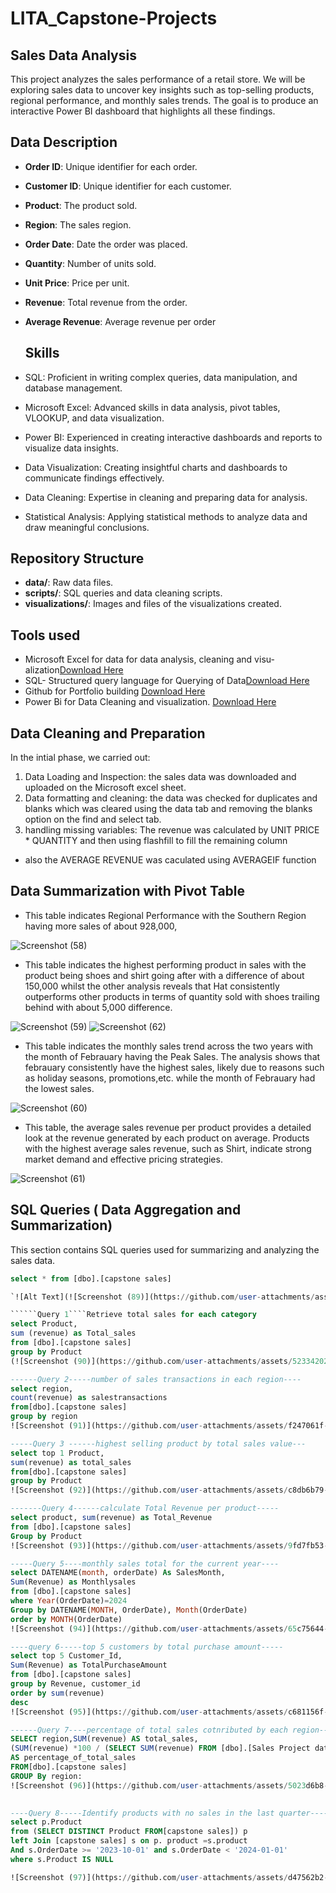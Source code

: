 # LITA_Capstone-Projects
## Sales Data Analysis 
This project analyzes the sales performance of a retail store. We will be exploring sales data to uncover key insights such as top-selling products, regional performance, and monthly sales trends. The goal is to produce an interactive Power BI dashboard that highlights all these findings. 
## Data Description
- **Order ID**: Unique identifier for each order.
- **Customer ID**: Unique identifier for each customer.
- **Product**: The product sold.
- **Region**: The sales region.
- **Order Date**: Date the order was placed.
- **Quantity**: Number of units sold.
- **Unit Price**: Price per unit.
- **Revenue**: Total revenue from the order.
- **Average Revenue**: Average revenue per order

  ## Skills
- SQL: Proficient in writing complex queries, data manipulation, and database management.
- Microsoft Excel: Advanced skills in data analysis, pivot tables, VLOOKUP, and data visualization.
- Power BI: Experienced in creating interactive dashboards and reports to visualize data insights.
- Data Visualization: Creating insightful charts and dashboards to communicate findings effectively.
- Data Cleaning: Expertise in cleaning and preparing data for analysis.
- Statistical Analysis: Applying statistical methods to analyze data and draw meaningful conclusions.

## Repository Structure
- **data/**: Raw data files.
- **scripts/**: SQL queries and data cleaning scripts.
- **visualizations/**: Images and files of the visualizations created.

## Tools used
- Microsoft Excel for data for data analysis, cleaning and visu-alization[Download Here](https://microsoft.com)
- SQL- Structured query language for Querying of Data[Download Here](https://www.mysql.com)
- Github for Portfolio building [Download Here](https://github.com)
- Power Bi for Data Cleaning and visualization. [Download Here](https://powerbi.microsoft.com/en-us/downloads/)


## Data Cleaning and Preparation
In the intial phase, we carried out:
1. Data Loading and Inspection: the sales data was downloaded and uploaded on the Microsoft excel sheet. 
2. Data formatting and cleaning: the data was checked for duplicates and blanks which was cleared using the data tab and removing the blanks option on the find and select tab. 
3. handling missing variables: The revenue was calculated by UNIT PRICE * QUANTITY and then using flashfill to fill the remaining column
- also the AVERAGE REVENUE was caculated using AVERAGEIF function

## Data Summarization with Pivot Table
- This table indicates Regional Performance with the Southern Region having more sales of about 928,000,

![Screenshot (58)](https://github.com/user-attachments/assets/51098c4c-eff9-4221-8896-fff517911420)

- This table indicates the highest performing product in sales with the product being shoes and shirt going after with a difference of about 150,000 whilst the other analysis reveals that Hat consistently outperforms other products in terms of quantity sold with shoes trailing behind with about 5,000 difference.

![Screenshot (59)](https://github.com/user-attachments/assets/20ecb298-17f0-4134-8b08-57ac4843a2eb)
![Screenshot (62)](https://github.com/user-attachments/assets/435218b3-0892-4f7e-ba6e-35f537ba453d)

- This table indicates the monthly sales trend across the two years with the month of Febrauary having the Peak Sales.  The analysis shows that febrauary consistently have the highest sales, likely due to reasons such as holiday seasons, promotions,etc. while the month of Febrauary had the lowest sales.
 
![Screenshot (60)](https://github.com/user-attachments/assets/ebd43b09-1bfa-49e3-989e-f3a0e7b690a9)

- This table, the average sales revenue per product  provides a detailed look at the revenue generated by each product on average.  Products with the highest average sales revenue, such as Shirt, indicate strong market demand and effective pricing strategies.

![Screenshot (61)](https://github.com/user-attachments/assets/cbfa94c1-03b8-4d29-ad4c-3fca68c29c35)


## SQL Queries ( Data Aggregation and Summarization)

This section contains SQL queries used for summarizing and analyzing the sales data.
```SQL
select * from [dbo].[capstone sales]

`![Alt Text](![Screenshot (89)](https://github.com/user-attachments/assets/01eb01e1-1b41-41df-8b79-37e0271485b0))`

``````Query 1````Retrieve total sales for each category
select Product, 
sum (revenue) as Total_sales
from [dbo].[capstone sales]
group by Product
(![Screenshot (90)](https://github.com/user-attachments/assets/52334202-1abc-40b0-9d97-d25ab987830f))

------Query 2-----number of sales transactions in each region----
select region, 
count(revenue) as salestransactions
from[dbo].[capstone sales]
group by region
![Screenshot (91)](https://github.com/user-attachments/assets/f247061f-a82b-455d-a11b-2cf6c4117c78)

-----Query 3 ------highest selling product by total sales value---
select top 1 Product, 
sum(revenue) as total_sales
from[dbo].[capstone sales]
group by Product
![Screenshot (92)](https://github.com/user-attachments/assets/c8db6b79-db05-4e31-83af-726b9bd67879)

-------Query 4------calculate Total Revenue per product-----
select product, sum(revenue) as Total_Revenue
from [dbo].[capstone sales]
Group by Product
![Screenshot (93)](https://github.com/user-attachments/assets/9fd7fb53-d13b-484d-8472-f9bab5d30d94)

-----Query 5----monthly sales total for the current year----
select DATENAME(month, orderDate) As SalesMonth,
Sum(Revenue) as Monthlysales
from [dbo].[capstone sales]
where Year(OrderDate)=2024
Group by DATENAME(MONTH, OrderDate), Month(OrderDate)
order by MONTH(OrderDate)
![Screenshot (94)](https://github.com/user-attachments/assets/65c75644-d000-488c-b49d-c44a32a0a24f)

----query 6-----top 5 customers by total purchase amount-----
select top 5 Customer_Id,
Sum(Revenue) as TotalPurchaseAmount
from [dbo].[capstone sales]
group by Revenue, customer_id
order by sum(revenue)
desc
![Screenshot (95)](https://github.com/user-attachments/assets/c681156f-b28c-4b59-bd6d-30ffd10843d3)

------Query 7----percentage of total sales cotnributed by each region------
SELECT region,SUM(revenue) AS total_sales,
(SUM(revenue) *100 / (SELECT SUM(revenue) FROM [dbo].[Sales Project dataset])) 
AS percentage_of_total_sales
FROM[dbo].[capstone sales]
GROUP By region:
![Screenshot (96)](https://github.com/user-attachments/assets/5023d6b8-dd0c-4276-aab3-019a37d0fb14)
 

----Query 8-----Identify products with no sales in the last quarter-----
select p.Product
from (SELECT DISTINCT Product FROM[capstone sales]) p
left Join [capstone sales] s on p. product =s.product
And s.OrderDate >= '2023-10-01' and s.OrderDate < '2024-01-01'
where s.Product IS NULL

![Screenshot (97)](https://github.com/user-attachments/assets/d47562b2-958f-4746-9d4f-38ed8514364f)

